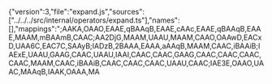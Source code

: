 {"version":3,"file":"expand.js","sources":["../../../src/internal/operators/expand.ts"],"names":[],"mappings":";AAKA,OAAO,EAAE,qBAAqB,EAAE,cAAc,EAAE,qBAAqB,EAAE,MAAM,mBAAmB,CAAC;AA2DjG,MAAM,UAAU,MAAM,CAAO,OAAwD,EACxD,UAA6C,EAC7C,SAAyB;IADzB,2BAAA,EAAA,aAAqB,MAAM,CAAC,iBAAiB;IAExE,UAAU,GAAG,CAAC,UAAU,IAAI,CAAC,CAAC,GAAG,CAAC,CAAC,CAAC,CAAC,MAAM,CAAC,iBAAiB,CAAC,CAAC,CAAC,UAAU,CAAC;IAE3E,OAAO,UAAC,MAAqB,IAAK,OAAA,MA